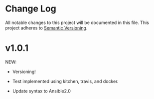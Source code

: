 # Change Log
All notable changes to this project will be documented in this file.
This project adheres to [Semantic Versioning](http://semver.org/).

v1.0.1
======
NEW:

- Versioning!

- Test implemented using kitchen, travis, and docker.

- Update syntax to Ansible2.0

